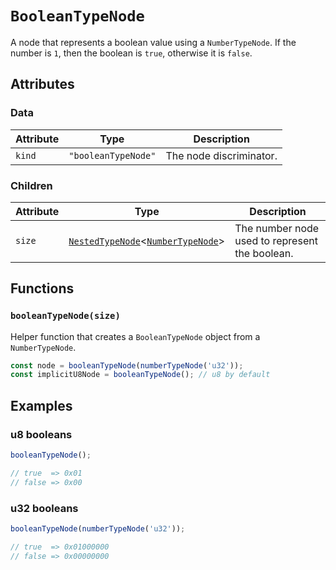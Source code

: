 # `BooleanTypeNode`

A node that represents a boolean value using a `NumberTypeNode`. If the number is `1`, then the boolean is `true`, otherwise it is `false`.

## Attributes

### Data

| Attribute | Type                | Description             |
| --------- | ------------------- | ----------------------- |
| `kind`    | `"booleanTypeNode"` | The node discriminator. |

### Children

| Attribute | Type                                                                             | Description                                    |
| --------- | -------------------------------------------------------------------------------- | ---------------------------------------------- |
| `size`    | [`NestedTypeNode`](./NestedTypeNode.md)<[`NumberTypeNode`](./NumberTypeNode.md)> | The number node used to represent the boolean. |

## Functions

### `booleanTypeNode(size)`

Helper function that creates a `BooleanTypeNode` object from a `NumberTypeNode`.

```ts
const node = booleanTypeNode(numberTypeNode('u32'));
const implicitU8Node = booleanTypeNode(); // u8 by default
```

## Examples

### u8 booleans

```ts
booleanTypeNode();

// true  => 0x01
// false => 0x00
```

### u32 booleans

```ts
booleanTypeNode(numberTypeNode('u32'));

// true  => 0x01000000
// false => 0x00000000
```
